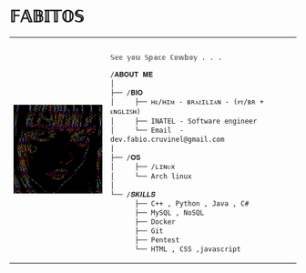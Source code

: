 # 𝔽𝔸𝔹𝕀𝕋𝕆𝕊

<table>
  <tr>
    <td style="width: 10%;">
       <img src="https://github.com/FabioAGC/FabioAGC/blob/main/brandbird.gif" alt="Asuka" style="width: 100%; border: none;"/>
    </td>
    <td style="width: 10%; vertical-align: top;">
      <p style="font-family: monospace; font-size: 24px;">
     
        
    𝕊𝕖𝕖 𝕪𝕠𝕦 𝕊𝕡𝕒𝕔𝕖 ℂ𝕠𝕨𝕓𝕠𝕪 . . . 
   

</p>

    /𝐀𝐁𝐎𝐔𝐓 𝐌𝐄
    │
    ├── /𝐁𝐈𝐎
    │     ├── ʜᴇ/ʜɪᴍ - ʙʀᴀᴢɪʟɪᴀɴ - (ᴘᴛ/ʙʀ + ᴇɴɢʟɪꜱʜ)
    │     ├── INATEL - Software engineer
    │     └── Email  - dev.fabio.cruvinel@gmail.com
    |
    ├── /𝐎𝐒
    │     ├── /ʟɪɴᴜx 
    │     └── Arch linux
    │           
    └── /𝑺𝑲𝑰𝑳𝑳𝑺
          ├── C++ , Python , Java , C#
          ├── MySQL , NoSQL
          ├── Docker
          ├── Git
          ├── Pentest
          └── HTML , CSS ,javascript
        
        
  </tr>
</table>
